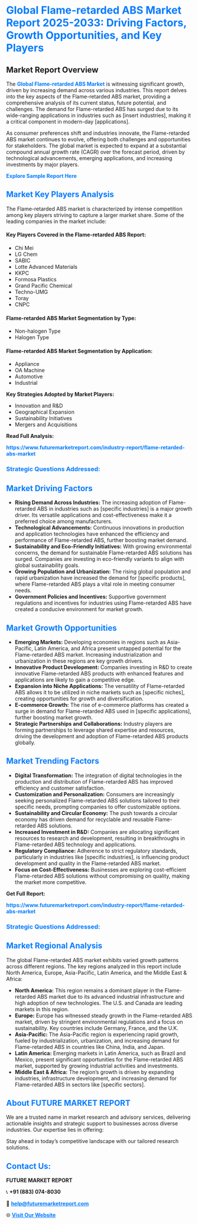 <h1 style="color: #007BFF;">Global Flame-retarded ABS Market Report 2025-2033: Driving Factors, Growth Opportunities, and Key Players</h1>

<section id="overview">
<h2>Market Report Overview</h2>
<p>The <a href="https://www.futuremarketreport.com/industry-report/flame-retarded-abs-market" style="color: #007BFF; text-decoration: none;"><strong>Global Flame-retarded ABS Market</strong></a> is witnessing significant growth, driven by increasing demand across various industries. This report delves into the key aspects of the Flame-retarded ABS market, providing a comprehensive analysis of its current status, future potential, and challenges. The demand for Flame-retarded ABS has surged due to its wide-ranging applications in industries such as [insert industries], making it a critical component in modern-day [applications].</p>
<p>As consumer preferences shift and industries innovate, the Flame-retarded ABS market continues to evolve, offering both challenges and opportunities for stakeholders. The global market is expected to expand at a substantial compound annual growth rate (CAGR) over the forecast period, driven by technological advancements, emerging applications, and increasing investments by major players.</p>
</section>

<section id="overview">
<p><a href="https://www.futuremarketreport.com/request-sample/reportId=42106" style="color: #007BFF; text-decoration: none;"><strong>Explore Sample Report Here</strong></a></p>
</section>

<section id="key-players">
<h2 style="color: #007BFF;">Market Key Players Analysis</h2>
<p>The Flame-retarded ABS market is characterized by intense competition among key players striving to capture a larger market share. Some of the leading companies in the market include:</p>
<h4>Key Players Covered in the Flame-retarded ABS Report:</h4>
<ul><li>Chi Mei</li><li>LG Chem</li><li>SABIC</li><li>Lotte Advanced Materials</li><li>KKPC</li><li>Formosa Plastics</li><li>Grand Pacific Chemical</li><li>Techno-UMG</li><li>Toray</li><li>CNPC</li></ul>
<h4>Flame-retarded ABS Market Segmentation by Type:</h4>
<ul><li>Non-halogen Type</li><li>Halogen Type</li></ul>

<h4>Flame-retarded ABS Market Segmentation by Application:</h4>
<ul><li>Appliance</li><li>OA Machine</li><li>Automotive</li><li>Industrial</li></ul>
<p><strong>Key Strategies Adopted by Market Players:</strong></p>
<ul>
<li>Innovation and R&D</li>
<li>Geographical Expansion</li>
<li>Sustainability Initiatives</li>
<li>Mergers and Acquisitions</li>
</ul>
</section>

<section>
<p><strong>Read Full Analysis: </strong></p><a href="https://www.futuremarketreport.com/industry-report/flame-retarded-abs-market" style="color: #007BFF; text-decoration: none;"><strong>https://www.futuremarketreport.com/industry-report/flame-retarded-abs-market</strong></a>
<h3 style="color: #007BFF;">Strategic Questions Addressed:</h3>
</section>

<section id="driving-factors">
<h2 style="color: #007BFF;">Market Driving Factors</h2>
<ul>
<li><strong>Rising Demand Across Industries:</strong> The increasing adoption of Flame-retarded ABS in industries such as [specific industries] is a major growth driver. Its versatile applications and cost-effectiveness make it a preferred choice among manufacturers.</li>
<li><strong>Technological Advancements:</strong> Continuous innovations in production and application technologies have enhanced the efficiency and performance of Flame-retarded ABS, further boosting market demand.</li>
<li><strong>Sustainability and Eco-Friendly Initiatives:</strong> With growing environmental concerns, the demand for sustainable Flame-retarded ABS solutions has surged. Companies are investing in eco-friendly variants to align with global sustainability goals.</li>
<li><strong>Growing Population and Urbanization:</strong> The rising global population and rapid urbanization have increased the demand for [specific products], where Flame-retarded ABS plays a vital role in meeting consumer needs.</li>
<li><strong>Government Policies and Incentives:</strong> Supportive government regulations and incentives for industries using Flame-retarded ABS have created a conducive environment for market growth.</li>
</ul>
</section>

<section id="growth-opportunities">
<h2 style="color: #007BFF;">Market Growth Opportunities</h2>
<ul>
<li><strong>Emerging Markets:</strong> Developing economies in regions such as Asia-Pacific, Latin America, and Africa present untapped potential for the Flame-retarded ABS market. Increasing industrialization and urbanization in these regions are key growth drivers.</li>
<li><strong>Innovative Product Development:</strong> Companies investing in R&D to create innovative Flame-retarded ABS products with enhanced features and applications are likely to gain a competitive edge.</li>
<li><strong>Expansion into Niche Applications:</strong> The versatility of Flame-retarded ABS allows it to be utilized in niche markets such as [specific niches], creating opportunities for growth and diversification.</li>
<li><strong>E-commerce Growth:</strong> The rise of e-commerce platforms has created a surge in demand for Flame-retarded ABS used in [specific applications], further boosting market growth.</li>
<li><strong>Strategic Partnerships and Collaborations:</strong> Industry players are forming partnerships to leverage shared expertise and resources, driving the development and adoption of Flame-retarded ABS products globally.</li>
</ul>
</section>

<section id="trending-factors">
<h2 style="color: #007BFF;">Market Trending Factors</h2>
<ul>
<li><strong>Digital Transformation:</strong> The integration of digital technologies in the production and distribution of Flame-retarded ABS has improved efficiency and customer satisfaction.</li>
<li><strong>Customization and Personalization:</strong> Consumers are increasingly seeking personalized Flame-retarded ABS solutions tailored to their specific needs, prompting companies to offer customizable options.</li>
<li><strong>Sustainability and Circular Economy:</strong> The push towards a circular economy has driven demand for recyclable and reusable Flame-retarded ABS solutions.</li>
<li><strong>Increased Investment in R&D:</strong> Companies are allocating significant resources to research and development, resulting in breakthroughs in Flame-retarded ABS technology and applications.</li>
<li><strong>Regulatory Compliance:</strong> Adherence to strict regulatory standards, particularly in industries like [specific industries], is influencing product development and quality in the Flame-retarded ABS market.</li>
<li><strong>Focus on Cost-Effectiveness:</strong> Businesses are exploring cost-efficient Flame-retarded ABS solutions without compromising on quality, making the market more competitive.</li>
</ul>
</section>

<section>
<p><strong>Get Full Report: </strong></p><a href="https://www.futuremarketreport.com/industry-report/flame-retarded-abs-market" style="color: #007BFF; text-decoration: none;"><strong>https://www.futuremarketreport.com/industry-report/flame-retarded-abs-market</strong></a>
<h3 style="color: #007BFF;">Strategic Questions Addressed:</h3>
</section>


<section id="regional-analysis">
<h2 style="color: #007BFF;">Market Regional Analysis</h2>
<p>The global Flame-retarded ABS market exhibits varied growth patterns across different regions. The key regions analyzed in this report include North America, Europe, Asia-Pacific, Latin America, and the Middle East & Africa:</p>
<ul>
<li><strong>North America:</strong> This region remains a dominant player in the Flame-retarded ABS market due to its advanced industrial infrastructure and high adoption of new technologies. The U.S. and Canada are leading markets in this region.</li>
<li><strong>Europe:</strong> Europe has witnessed steady growth in the Flame-retarded ABS market, driven by stringent environmental regulations and a focus on sustainability. Key countries include Germany, France, and the U.K.</li>
<li><strong>Asia-Pacific:</strong> The Asia-Pacific region is experiencing rapid growth, fueled by industrialization, urbanization, and increasing demand for Flame-retarded ABS in countries like China, India, and Japan.</li>
<li><strong>Latin America:</strong> Emerging markets in Latin America, such as Brazil and Mexico, present significant opportunities for the Flame-retarded ABS market, supported by growing industrial activities and investments.</li>
<li><strong>Middle East & Africa:</strong> The region’s growth is driven by expanding industries, infrastructure development, and increasing demand for Flame-retarded ABS in sectors like [specific sectors].</li>
</ul>
</section>

<footer>
<h2 style="color: #007BFF;">About FUTURE MARKET REPORT</h2>
<p>We are a trusted name in market research and advisory services, delivering actionable insights and strategic support to businesses across diverse industries. Our expertise lies in offering:</p>

<p>Stay ahead in today’s competitive landscape with our tailored research solutions.</p>

<h2 style="color: #007BFF;">Contact Us:</h2>
<p><strong>FUTURE MARKET REPORT</strong></p>
<p>📞 <strong>+91 (883) 074-8030</strong></p>
<p>📧 <strong><a href="mailto:help@futuremarketreport.com" style="color: #007BFF;">help@futuremarketreport.com</a></strong></p>
<p>🌐 <strong><a href="https://www.futuremarketreport.com/" style="color: #007BFF;">Visit Our Website</a></strong></p>
</footer>